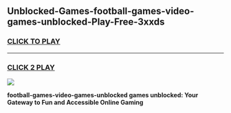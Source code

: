 
## Unblocked-Games-football-games-video-games-unblocked-Play-Free-3xxds
<h3>
<a href="https://premium76.site?title=football-games-video-games-unblocked&ref=18A1">CLICK TO PLAY</a></h3>
<hr>

<h3>
<a href="https://premium76.site?title=football-games-video-games-unblocked&ref=18A1">CLICK 2 PLAY</a>
  
</h3>

<a href="https://premium76.site?title=football-games-video-games-unblocked&ref=18A1"><img src="https://clearcache.store/games.png"></a>


**football-games-video-games-unblocked games unblocked: Your Gateway to Fun and Accessible Online Gaming**
